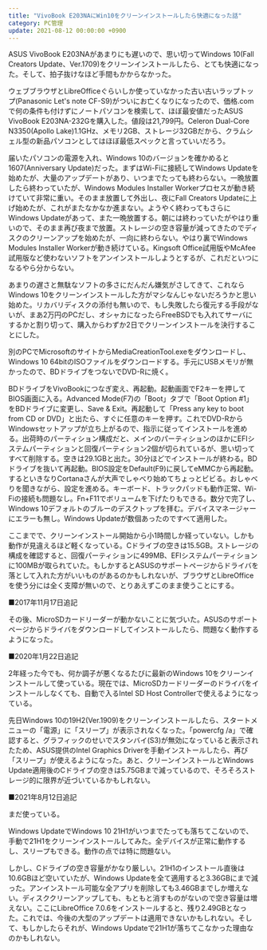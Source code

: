 ```yaml
---
title: "VivoBook E203NAにWin10をクリーンインストールしたら快適になった話"
category: PC管理
update: 2021-08-12 00:00:00 +0900
---
```


ASUS VivoBook E203NAがあまりにも遅いので、思い切ってWindows 10(Fall Creators Update、Ver.1709)をクリーンインストールしたら、とても快適になった。そして、拍子抜けなほど手間もかからなかった。

ウェブブラウザとLibreOfficeぐらいしか使っていなかった古い古いラップトップ(Panasonic Let's note CF-S9)がついにお亡くなりになったので、価格.comで何の条件も付けずにノートパソコンを検索して、ほぼ最安値だったASUS VivoBook E203NA-232Gを購入した。値段は21,799円。Celeron Dual-Core N3350(Apollo Lake)1.1GHz、メモリ2GB、ストレージ32GBだから、クラムシェル型の新品パソコンとしてはほぼ最低スペックと言っていいだろう。

届いたパソコンの電源を入れ、Windows 10のバージョンを確かめると1607(Anniversary Update)だった。まずはWi-Fiに接続してWindows Updateを始めたが、大量のアップデートがあり、いつまでたっても終わらない。一晩放置したら終わっていたが、Windows Modules Installer Workerプロセスが動き続けていて非常に重い。そのまま放置して外出し、夜にFall Creators Updateに上げ始めたが、これがまたなかなか進まない。ようやく終わってもさらにWindows Updateがあって、また一晩放置する。朝には終わっていたがやはり重いので、そのまま再び夜まで放置。ストレージの空き容量が減ってきたのでディスクのクリーンアップを始めたが、一向に終わらない。やはり裏でWindows Modules Installer Workerが動き続けている。Kingsoft Office試用版やMcAfee試用版など使わないソフトをアンインストールしようとするが、これだといつになるやら分からない。

あまりの遅さと無駄なソフトの多さにだんだん嫌気がさしてきて、これならWindows 10をクリーンインストールした方がマシなんじゃないだろうかと思い始めた。リカバリディスクの添付も無いので、もし失敗したら復元する手段がないが、まあ2万円のPCだし、オシャカになったらFreeBSDでも入れてサーバにするかと割り切って、購入からわずか2日でクリーンインストールを決行することにした。

別のPCでMicrosoftのサイトからMediaCreationTool.exeをダウンロードし、Windows 10 64bitのISOファイルをダウンロードする。手元にUSBメモリが無かったので、BDドライブをつないでDVD-Rに焼く。

BDドライブをVivoBookにつなぎ変え、再起動。起動画面でF2キーを押してBIOS画面に入る。Advanced Mode(F7)の「Boot」タブで「Boot Option #1」をBDドライブに変更し、Save & Exit。再起動して「Press any key to boot from CD or DVD」と出たら、すぐに任意のキーを押す。これでDVD-RからWindowsセットアップが立ち上がるので、指示に従ってインストールを進める。出荷時のパーティション構成だと、メインのパーティションのほかにEFIシステムパーティションと回復パーティション2個が切られているが、思い切ってすべて削除する。空きは29.1GBと出た。30分ほどでインストールが終わる。BDドライブを抜いて再起動。BIOS設定をDefault(F9)に戻してeMMCから再起動。するといきなりCortanaさんが大声でしゃべり始めてちょっとビビる。おしゃべりを聞きながら、設定を進める。キーボード、トラックパッドも動作正常、Wi-Fiの接続も問題なし。Fn+F11でボリュームを下げたりもできる。数分で完了し、Windows 10デフォルトのブルーのデスクトップを拝む。デバイスマネージャーにエラーも無し。Windows Updateが数個あったのですべて適用した。

ここまでで、クリーンインストール開始から小1時間しか経っていない。しかも動作が見違えるほど軽くなっている。Cドライブの空きは15.5GB。ストレージの構成を確認すると、回復パーティションに499MB、EFIシステムパーティションに100MBが取られていた。もしかするとASUSのサポートページからドライバを落として入れた方がいいものがあるのかもしれないが、ブラウザとLibreOfficeを使う分には全く支障が無いので、とりあえずこのまま使うことにする。

■2017年11月17日追記

その後、MicroSDカードリーダーが動かないことに気づいた。ASUSのサポートページからドライバをダウンロードしてインストールしたら、問題なく動作するようになった。

■2020年1月22日追記

2年経った今でも、何か調子が悪くなるたびに最新のWindows 10をクリーンインストールして使っている。現在では、MicroSDカードリーダーのドライバをインストールしなくても、自動で入るIntel SD Host Controllerで使えるようになっている。

先日Windows 10の19H2(Ver.1909)をクリーンインストールしたら、スタートメニューの「電源」に「スリープ」が表示されなくなった。「powercfg /a」で確認すると、グラフィックのせいでスタンバイ(S3)が無効になっていると表示されたため、ASUS提供のIntel Graphics Driverを手動インストールしたら、再び「スリープ」が使えるようになった。あと、クリーンインストールとWindows Update適用後のCドライブの空きは5.75GBまで減っているので、そろそろストレージ的に限界が近づいているかもしれない。

■2021年8月12日追記

まだ使っている。

Windows UpdateでWindows 10 21H1がいつまでたっても落ちてこないので、手動で21H1をクリーンインストールしてみた。全デバイスが正常に動作するし、スリープもできる。動作の点では特に問題ない。

しかし、Cドライブの空き容量がかなり厳しい。21H1のインストール直後は10.6GBほど空いていたが、Windows Updateを全て適用すると3.36GBにまで減った。アンインストール可能な全アプリを削除しても3.46GBまでしか増えない。ディスククリーンアップしても、もともと消すものがないので空き容量は増えない。ここにLibreOffice 7.0.6をインストールすると、残り2.49GBとなった。これでは、今後の大型のアップデートは適用できないかもしれない。そして、もしかしたらそれが、Windows Updateで21H1が落ちてこなかった理由なのかもしれない。
